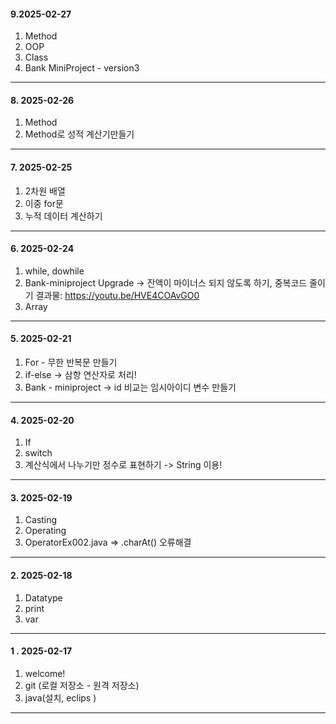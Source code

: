 #### 9.2025-02-27
1. Method
2. OOP
3. Class
4. Bank MiniProject - version3

---
#### 8. 2025-02-26
1. Method
2. Method로 성적 계산기만들기
   
---
#### 7. 2025-02-25
1. 2차원 배열
2. 이중 for문
3. 누적 데이터 계산하기

---
#### 6. 2025-02-24
1. while, dowhile
2. Bank-miniproject Upgrade -> 잔액이 마이너스 되지 않도록 하기, 중복코드 줄이기
      결과물: https://youtu.be/HVE4COAvGO0
4. Array

---
#### 5. 2025-02-21
1. For - 무한 반복문 만들기
2. if-else -> 삼항 연산자로 처리!
4. Bank - miniproject -> id 비교는 임시아이디 변수 만들기

---
#### 4. 2025-02-20
1. If
2. switch
3. 계산식에서 나누기만 정수로 표현하기 -> String 이용!

---
#### 3. 2025-02-19
1. Casting
2. Operating
3. OperatorEx002.java => .charAt() 오류해결 

---
#### 2. 2025-02-18
1. Datatype
2. print
3. var

---
#### 1 . 2025-02-17 
1. welcome!
2. git (로컬 저장소 - 원격 저장소)
3. java(설치, eclips )
   
---
